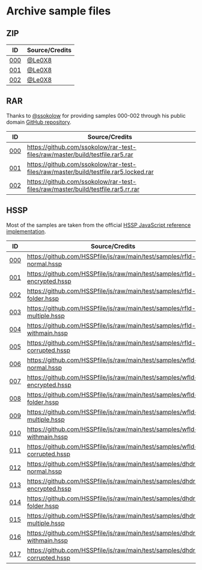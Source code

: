 # Archive sample files

## ZIP

| ID                 | Source/Credits                     |
| ------------------ | ---------------------------------- |
| [000](zip/000.zip) | [@Le0X8](https://github.com/Le0X8) |
| [001](zip/001.zip) | [@Le0X8](https://github.com/Le0X8) |
| [002](zip/002.zip) | [@Le0X8](https://github.com/Le0X8) |

## RAR

Thanks to [@ssokolow](https://github.com/ssokolow) for providing samples 000-002 through his public domain [GitHub repository](https://github.com/ssokolow/rar-test-files).

| ID                 | Source/Credits                                                                         |
| ------------------ | -------------------------------------------------------------------------------------- |
| [000](rar/000.rar) | <https://github.com/ssokolow/rar-test-files/raw/master/build/testfile.rar5.rar>        |
| [001](rar/001.rar) | <https://github.com/ssokolow/rar-test-files/raw/master/build/testfile.rar5.locked.rar> |
| [002](rar/002.rar) | <https://github.com/ssokolow/rar-test-files/raw/master/build/testfile.rar5.rr.rar>     |

## HSSP

Most of the samples are taken from the official [HSSP JavaScript reference implementation](https://github.com/HSSPfile/js/blob/main/test/samples).

| ID                   | Source/Credits                                                             |
| -------------------- | -------------------------------------------------------------------------- |
| [000](hssp/000.hssp) | <https://github.com/HSSPfile/js/raw/main/test/samples/rfld-normal.hssp>    |
| [001](hssp/001.hssp) | <https://github.com/HSSPfile/js/raw/main/test/samples/rfld-encrypted.hssp> |
| [002](hssp/002.hssp) | <https://github.com/HSSPfile/js/raw/main/test/samples/rfld-folder.hssp>    |
| [003](hssp/003.hssp) | <https://github.com/HSSPfile/js/raw/main/test/samples/rfld-multiple.hssp>  |
| [004](hssp/004.hssp) | <https://github.com/HSSPfile/js/raw/main/test/samples/rfld-withmain.hssp>  |
| [005](hssp/005.hssp) | <https://github.com/HSSPfile/js/raw/main/test/samples/rfld-corrupted.hssp> |
| [006](hssp/006.hssp) | <https://github.com/HSSPfile/js/raw/main/test/samples/wfld-normal.hssp>    |
| [007](hssp/007.hssp) | <https://github.com/HSSPfile/js/raw/main/test/samples/wfld-encrypted.hssp> |
| [008](hssp/008.hssp) | <https://github.com/HSSPfile/js/raw/main/test/samples/wfld-folder.hssp>    |
| [009](hssp/009.hssp) | <https://github.com/HSSPfile/js/raw/main/test/samples/wfld-multiple.hssp>  |
| [010](hssp/010.hssp) | <https://github.com/HSSPfile/js/raw/main/test/samples/wfld-withmain.hssp>  |
| [011](hssp/011.hssp) | <https://github.com/HSSPfile/js/raw/main/test/samples/wfld-corrupted.hssp> |
| [012](hssp/012.hssp) | <https://github.com/HSSPfile/js/raw/main/test/samples/dhdr-normal.hssp>    |
| [013](hssp/013.hssp) | <https://github.com/HSSPfile/js/raw/main/test/samples/dhdr-encrypted.hssp> |
| [014](hssp/014.hssp) | <https://github.com/HSSPfile/js/raw/main/test/samples/dhdr-folder.hssp>    |
| [015](hssp/015.hssp) | <https://github.com/HSSPfile/js/raw/main/test/samples/dhdr-multiple.hssp>  |
| [016](hssp/016.hssp) | <https://github.com/HSSPfile/js/raw/main/test/samples/dhdr-withmain.hssp>  |
| [017](hssp/017.hssp) | <https://github.com/HSSPfile/js/raw/main/test/samples/dhdr-corrupted.hssp> |
